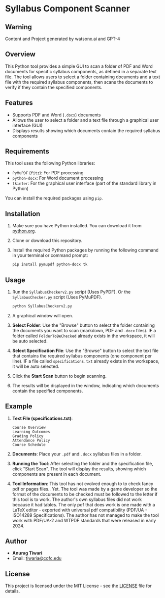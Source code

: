 
# Syllabus Component Scanner

## Warning

Content and Project generated by watsonx.ai and GPT-4
## Overview

This Python tool provides a simple GUI to scan a folder of PDF and Word documents for specific syllabus components, as defined in a separate text file. The tool allows users to select a folder containing documents and a text file with the required syllabus components, then scans the documents to verify if they contain the specified components.

## Features

- Supports PDF and Word (`.docx`) documents
- Allows the user to select a folder and a text file through a graphical user interface (GUI)
- Displays results showing which documents contain the required syllabus components

## Requirements

This tool uses the following Python libraries:

- `PyMuPDF` (`fitz`): For PDF processing
- `python-docx`: For Word document processing
- `tkinter`: For the graphical user interface (part of the standard library in Python)

You can install the required packages using `pip`.

## Installation

1. Make sure you have Python installed. You can download it from [python.org](https://www.python.org/downloads/).

2. Clone or download this repository.

3. Install the required Python packages by running the following command in your terminal or command prompt:

   ```bash
   pip install pymupdf python-docx tk
   ```

## Usage

1. Run the `SyllabusCheckerv2.py` script (Uses PyPDF). Or the `SyllabusChecker.py` script (Uses PyMuPDF).

   ```bash
   python SyllabusCheckerv2.py
   ```

2. A graphical window will open.

3. **Select Folder**: Use the "Browse" button to select the folder containing the documents you want to scan (markdown, PDF and `.docx` files). IF a folder called `FolderToBeChecked` already exists in the workspace, it will be auto selected. 

4. **Select Specification File**: Use the "Browse" button to select the text file that contains the required syllabus components (one component per line). IF a file called `specifications.txt` already exists in the workspace, it will be auto selected. 

5. Click the **Start Scan** button to begin scanning.

6. The results will be displayed in the window, indicating which documents contain the specified components.

## Example

1. **Text File (specifications.txt)**:

   ```
   Course Overview
   Learning Outcomes
   Grading Policy
   Attendance Policy
   Course Schedule
   ```

2. **Documents**: Place your `.pdf` and `.docx` syllabus files in a folder.

3. **Running the Tool**: After selecting the folder and the specification file, click "Start Scan". The tool will display the results, showing which components are present in each document.

4. **Tool Information**: This tool has not evolved enough to to check fancy pdf or pages files.. Yet. The tool was made by a game developer so the format of the documents to be checked must be followed to the letter if this tool is to work. The author's own syllabus files did not work because it had tables. The only pdf that does work is one made with a LaTeX editor - exported with universal pdf compatibility (PDF/UA - ISO14289 Specifications). The author has not managed to make the tool work with PDF/UA-2 and WTPDF standards that were released in early 2024.

## Author

- **Anurag Tiwari**
- Email: [tiwaria@cofc.edu](mailto:tiwaria@cofc.edu)

## License

This project is licensed under the MIT License - see the [LICENSE](LICENSE) file for details.
